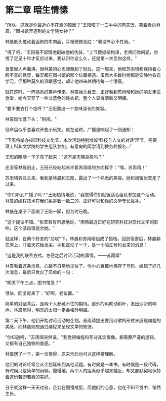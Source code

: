 # 第二章 暗生情愫

"所以，这就是你最近心不在焉的原因？"王阳咬了一口手中的肉夹馍，笑着看向林晨，"图书馆里遇到的文学院女神？"

林晨低头搅动着面前的牛肉面，耳根微微发红："我没有心不在焉。"

"得了吧，"王阳毫不留情地戳破他的伪装，"上节数据结构课，老师问你问题，你愣了足足十秒才反应过来。我认识你这么久，还是第一次见你这样。"

食堂里人声鼎沸，但林晨的心思却飘到了别处。这一周来，他和苏雨晴都保持着心照不宣的默契，每天都在图书馆的那个位置相遇。虽然大多数时候都是安静地各自学习，但那种莫名的温暖感觉，却让他越来越期待每一个清晨。

就在这时，一阵熟悉的笑声传来。林晨抬头看去，正好看到苏雨晴和她的朋友走进食堂。她今天穿了一件淡蓝色的连衣裙，整个人显得清新又明媚。

"要不要去打个招呼？"王阳露出一个意味深长的笑容。

林晨慌忙低下头："别闹。"

但命运似乎总喜欢开些小玩笑。就在这时，广播里响起了一则通知：

"下周将举办校园科技文化节，本次活动特别增设'科技与人文的对话'环节，需要理工科和文学院的学生组队参加。有意向的同学请到教务处报名..."

王阳的眼睛一下子亮了起来："这不是天赐良机吗？"

还没等林晨阻止，王阳已经站起来冲着苏雨晴的方向挥手："嘿，苏雨晴！"

苏雨晴转过头来，看到是林晨和王阳，露出了一个熟悉的笑容。她和闺蜜张萱走了过来。

"你们听到广播了吗？"王阳热情地说，"我觉得你们就很适合组队参加这个活动。林晨的编程技术在我们系是数一数二的，正好可以和你的文学专长互补。"

林晨在桌子下面踢了王阳一脚，但为时已晚。

"这个提议不错。"张萱若有所思地说，"雨晴最近正好在研究科技对现代文学的影响，这个活动很适合她。"

就这样，在两个好友的"助攻"下，林晨和苏雨晴组成了搭档。回到宿舍后，林晨躺在床上，盯着天花板发呆。手机震动了一下，是一个陌生号码发来的消息：

"这是我的联系方式，方便之后讨论活动的事情。——苏雨晴"

林晨看着这条消息，心跳不自觉地加快了。他小心翼翼地保存了号码，编辑了好几次消息，最后只发出了简单的一句：

"明天下午三点，图书馆见？"

很快，回复就来了："好啊，老位置。"

简单的对话背后，是两个人都藏不住的期待。窗外的风吹动树叶，发出沙沙的响声。林晨觉得，明天的太阳一定会格外明媚。

第二天下午，他们开始讨论活动的企划。苏雨晴提出要用诗歌的形式来展现编程的美感，而林晨则想通过编程来呈现文学的规律。

"你知道吗，"苏雨晴突然说，"我觉得编程和写诗其实很像。都需要严谨的逻辑，又都有自己独特的美感。"

林晨愣了一下，第一次觉得，原来代码也可以这样被理解。

他们的讨论经常会从企划延伸到其他话题。有时候是一本书，有时候是一段代码，有时候只是简单的闲聊。慢慢地，两个人的距离似乎越来越近，却又都默契地保持着这份若即若离的美好。

日子就这样一天天过去，企划在慢慢成型，而他们的心意，也在不知不觉中，悄然生长。